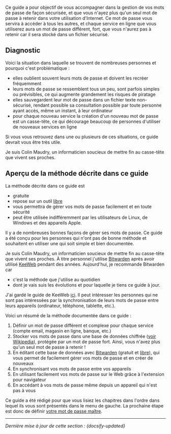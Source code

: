 Ce guide a pour objectif de vous accompagner dans la gestion de vos mots de passe de façon sécurisée, et que vous n'ayez plus qu'un seul mot de passe à retenir dans votre utilisation d'Internet. Ce mot de passe vous servira à accéder à tous les autres, et chaque service en ligne que vous utiliserez aura un mot de passe différent, fort, que vous n'aurez pas à retenir car il sera stocké dans un fichier sécurisé.

## Diagnostic

Voici la situation dans laquelle se trouvent de nombreuses personnes et pourquoi c'est problématique :

- elles oublient souvent leurs mots de passe et doivent les recréer fréquemment
- leurs mots de passe se ressemblent tous un peu, sont parfois simples ou prévisibles, ce qui augmente grandement les risques de piratage
- elles sauvegardent leur mot de passe dans un fichier texte non-sécurisé, rendant possible sa consultation possible par toute personne ayant accès, même un instant, à leur ordinateur
- pour chaque nouveau service la création d'un nouveau mot de passe est un casse-tête, ce qui décourage beaucoup de personnes d'utiliser de nouveaux services en ligne

Si vous vous retrouvez dans une ou plusieurs de ces situations, ce guide devrait vous être très utile.

Je suis Colin Maudry, un informaticien soucieux de mettre fin au casse-tête que vivent ses proches.

## Aperçu de la méthode décrite dans ce guide

La méthode décrite dans ce guide est

- gratuite
- repose sur un outil [libre](https://fr.wikipedia.org/wiki/Logiciel_libre)
- vous permettra de gérer vos mots de passe facilement et en toute sécurité
- peut être utilisée indifféremment par les utilisateurs de Linux, de Windows et des appareils Apple.

Il y a de nombreuses bonnes façons de gérer ses mots de passe. Ce guide a été conçu pour les personnes qui n'ont pas de bonne méthode et souhaitent en utiliser une qui soit simple et bien documentée.

Je suis Colin Maudry, un informaticien soucieux de mettre fin au casse-tête que vivent ses proches.
À titre personnel j'utilise [Bitwarden](https://bitwarden.com) après avoir utilisé [KeeWeb](https://keeweb.info) pendant des années. Aujourd'hui, je recommande Bitwarden car

- c'est la méthode que j'utilise au quotidien
- dont je vais suis les évolutions et pour laquelle je tiens ce guide à jour.

J'ai gardé le guide de KeeWeb [ici](/fr/keeweb/keeweb). Il peut intéresser les personnes qui ne sont pas intéressées par la synchronisation de leurs mots de passe entre leurs appareils (ordinateur, téléphone, tablette, etc.).

Voici un résumé de la méthode documentée dans ce guide :

1. Définir un mot de passe différent et complexe pour chaque service (compte email, magasin en ligne, banque, etc.)
2. Stocker vos mots de passe dans une base de données chiffrée ([voir Wikipedia](https://fr.wikipedia.org/wiki/Chiffrement)), protégée par un mot de passe fort. Ainsi, vous n'avez plus qu'un seul mot de passe à retenir !
2. En éditant cette base de données avec [Bitwarden](https://bitwarden.com) (gratuit et [libre](https://fr.wikipedia.org/wiki/Logiciel_libre)), qui vous permet de facilement gérer vos mots de passe et en créer de nouveaux
3. En synchronisant vos mots de passe entre vos appareils
4. En utilisant facilement vos mots de passe sur le Web grâce à l'extension pour navigateur
4. En accédant à vos mots de passe même depuis un appareil qui n'est pas à vous

Ce guide a été rédigé pour que vous lisiez les chapitres dans l'ordre dans lequel ils vous sont présentés dans le menu de gauche. La prochaine étape est donc de définir [votre mot de passe maître](fr/master-password.md).

---

*Dernière mise à jour de cette section : {docsify-updated}*
